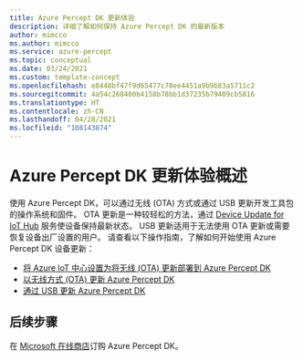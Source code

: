 ```yaml
---
title: Azure Percept DK 更新体验
description: 详细了解如何保持 Azure Percept DK 的最新版本
author: mimcco
ms.author: mimcco
ms.service: azure-percept
ms.topic: conceptual
ms.date: 03/24/2021
ms.custom: template-concept
ms.openlocfilehash: e8448bf47f9d65477c78ee4451a9b9b83a5711c2
ms.sourcegitcommit: 4a54c268400b4158b78bb1d37235b79409cb5816
ms.translationtype: HT
ms.contentlocale: zh-CN
ms.lasthandoff: 04/28/2021
ms.locfileid: "108143874"
---
```

# <a name="azure-percept-dk-update-experience-overview"></a>Azure Percept DK 更新体验概述

使用 Azure Percept DK，可以通过无线 (OTA) 方式或通过 USB 更新开发工具包的操作系统和固件。 OTA 更新是一种较轻松的方法，通过 [Device Update for IoT Hub](../iot-hub-device-update/index.yml) 服务使设备保持最新状态。 USB 更新适用于无法使用 OTA 更新或需要恢复设备出厂设置的用户。 请查看以下操作指南，了解如何开始使用 Azure Percept DK 设备更新：

- [将 Azure IoT 中心设置为将无线 (OTA) 更新部署到 Azure Percept DK](./how-to-set-up-over-the-air-updates.md)
- [以无线方式 (OTA) 更新 Azure Percept DK](./how-to-update-over-the-air.md)
- [通过 USB 更新 Azure Percept DK](./how-to-update-via-usb.md)

## <a name="next-steps"></a>后续步骤

在 [Microsoft 在线商店](https://go.microsoft.com/fwlink/p/?LinkId=2155270)订购 Azure Percept DK。
